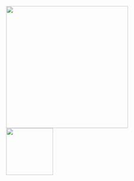 <!--<div id="header" align="center">-->
  <!--<h3>The Scientist 🧑‍🔬</h3>-->
  <div>
  <img src="https://media1.giphy.com/media/v1.Y2lkPTc5MGI3NjExY3JsZnN1eTd4NHJlNTBjZTZ4a2IzbHlqdDY2eWZ4NzhlZTBlc211aSZlcD12MV9pbnRlcm5hbF9naWZfYnlfaWQmY3Q9Zw/8Aj8rqu5Cbf9xJeGbj/giphy.gif" width="330"/><br>
  <a href="https://github.com/anuraghazra/github-readme-stats"><img src="https://github-readme-stats.vercel.app/api/top-langs/?&username=itsJakeChambers&layout=compact&theme=default" height="127px"/></a>
  </div>
  
<!--<h4>
Languages and Tools :
  </h4>
<div>
  <img src="https://github.com/devicons/devicon/blob/master/icons/html5/html5-plain-wordmark.svg" title="HTML5" alt="HTML" width="35" height="35"/>
  <img src="https://github.com/devicons/devicon/blob/master/icons/css3/css3-plain-wordmark.svg"  title="CSS3" alt="CSS" width="35" height="35"/>&nbsp;
  <img src="https://github.com/devicons/devicon/blob/master/icons/javascript/javascript-original.svg" title="JavaScript" alt="JavaScript" width="35" height="35"/>&nbsp;
  <img src="https://github.com/devicons/devicon/blob/master/icons/python/python-original.svg" title="Python" alt="Python" width="35" height="35"/>&nbsp;
  <img src="https://github.com/devicons/devicon/blob/master/icons/react/react-original-wordmark.svg" title="React" alt="React" width="35" height="35"/>&nbsp;
  <img src="https://github.com/devicons/devicon/blob/master/icons/django/django-plain-wordmark.svg" title="Django" alt="Django" width="35" height="35"/>&nbsp;
  <img src="https://github.com/devicons/devicon/blob/master/icons/mongodb/mongodb-original-wordmark.svg" title="MongoDB" alt="MongoDB" width="35" height="35"/>&nbsp;
  <img src="https://github.com/devicons/devicon/blob/master/icons/mysql/mysql-original-wordmark.svg" title="MySQL"  alt="MySQL" width="35" height="35"/>&nbsp;
  <img src="https://github.com/devicons/devicon/blob/master/icons/nodejs/nodejs-original-wordmark.svg" title="NodeJS" alt="NodeJS" width="35" height="35"/>&nbsp;
  <img src="https://github.com/devicons/devicon/blob/master/icons/git/git-original-wordmark.svg" title="Git" **alt="Git" width="43" height="43"/>&nbsp;
  <img src="https://github.com/devicons/devicon/blob/master/icons/docker/docker-original-wordmark.svg" title="Docker" alt="Docker" width="35" height="35"/>&nbsp;
  <img src="https://github.com/devicons/devicon/blob/master/icons/kubernetes/kubernetes-plain-wordmark.svg" title="Kubernetes" alt="Kubernetes" width="35" height="35"/>&nbsp;
  <img src="https://github.com/devicons/devicon/blob/master/icons/ansible/ansible-original-wordmark.svg" title="Ansible" alt="Ansible" width="35" height="35"/>&nbsp;
  <img src="https://github.com/devicons/devicon/blob/master/icons/amazonwebservices/amazonwebservices-plain-wordmark.svg" title="Amazon AWS" alt="Amazon AWS" width="30" height="30"/>
  <img src="https://github.com/devicons/devicon/blob/master/icons/linux/linux-original.svg" title="linux" alt="linux" width="35" height="35"/>&nbsp;
</div>-->
